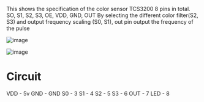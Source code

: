 This shows the specification of the color sensor TCS3200
8 pins in total. SO, S1, S2, S3, OE, VDD, GND, OUT
By selecting the different color filter(S2, S3) and output frequency scaling (S0, S1), out pin output the frequency of the pulse  

![image](https://github.com/user-attachments/assets/79491db6-a6b5-41a1-8a26-dfa904f3a548)

![image](https://github.com/user-attachments/assets/25534b4e-d2e0-4e55-a64b-6e4d4ed681da)

# Circuit
VDD - 5v
GND - GND
S0 - 3
S1 - 4
S2 - 5
S3 - 6
OUT - 7
LED - 8
